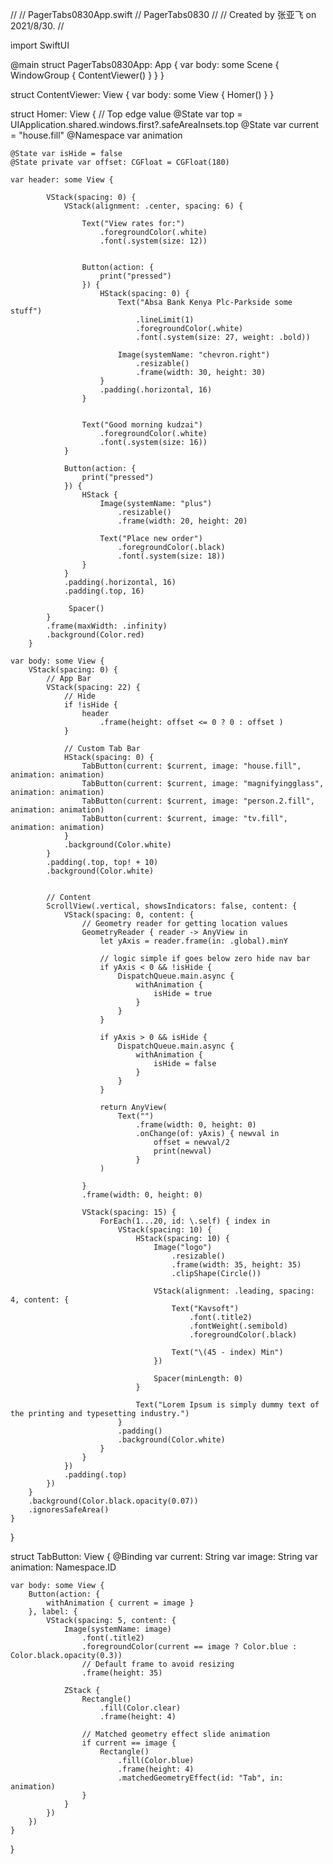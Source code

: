 //
//  PagerTabs0830App.swift
//  PagerTabs0830
//
//  Created by 张亚飞 on 2021/8/30.
//

import SwiftUI

@main
struct PagerTabs0830App: App {
    var body: some Scene {
        WindowGroup {
            ContentViewer()
        }
    }
}

struct ContentViewer: View {
    var body: some View {
        Homer()
    }
}

struct Homer: View {
    // Top edge value
    @State var top = UIApplication.shared.windows.first?.safeAreaInsets.top
    @State var current = "house.fill"
    @Namespace var animation

    @State var isHide = false
    @State private var offset: CGFloat = CGFloat(180)
    
    var header: some View {
            
            VStack(spacing: 0) {
                VStack(alignment: .center, spacing: 6) {
                    
                    Text("View rates for:")
                        .foregroundColor(.white)
                        .font(.system(size: 12))
                    
                    
                    Button(action: {
                        print("pressed")
                    }) {
                        HStack(spacing: 0) {
                            Text("Absa Bank Kenya Plc-Parkside some stuff")
                                .lineLimit(1)
                                .foregroundColor(.white)
                                .font(.system(size: 27, weight: .bold))
                            
                            Image(systemName: "chevron.right")
                                .resizable()
                                .frame(width: 30, height: 30)
                        }
                        .padding(.horizontal, 16)
                    }
                    
                    
                    Text("Good morning kudzai")
                        .foregroundColor(.white)
                        .font(.system(size: 16))
                }
                
                Button(action: {
                    print("pressed")
                }) {
                    HStack {
                        Image(systemName: "plus")
                            .resizable()
                            .frame(width: 20, height: 20)
                        
                        Text("Place new order")
                            .foregroundColor(.black)
                            .font(.system(size: 18))
                    }
                }
                .padding(.horizontal, 16)
                .padding(.top, 16)
                
                 Spacer()
            }
            .frame(maxWidth: .infinity)
            .background(Color.red)
        }

    var body: some View {
        VStack(spacing: 0) {
            // App Bar
            VStack(spacing: 22) {
                // Hide
                if !isHide {
                    header
                        .frame(height: offset <= 0 ? 0 : offset )
                }

                // Custom Tab Bar
                HStack(spacing: 0) {
                    TabButton(current: $current, image: "house.fill", animation: animation)
                    TabButton(current: $current, image: "magnifyingglass", animation: animation)
                    TabButton(current: $current, image: "person.2.fill", animation: animation)
                    TabButton(current: $current, image: "tv.fill", animation: animation)
                }
                .background(Color.white)
            }
            .padding(.top, top! + 10)
            .background(Color.white)
        

            // Content
            ScrollView(.vertical, showsIndicators: false, content: {
                VStack(spacing: 0, content: {
                    // Geometry reader for getting location values
                    GeometryReader { reader -> AnyView in
                        let yAxis = reader.frame(in: .global).minY

                        // logic simple if goes below zero hide nav bar
                        if yAxis < 0 && !isHide {
                            DispatchQueue.main.async {
                                withAnimation {
                                    isHide = true
                                }
                            }
                        }

                        if yAxis > 0 && isHide {
                            DispatchQueue.main.async {
                                withAnimation {
                                    isHide = false
                                }
                            }
                        }

                        return AnyView(
                            Text("")
                                .frame(width: 0, height: 0)
                                .onChange(of: yAxis) { newval in
                                    offset = newval/2
                                    print(newval)
                                }
                        )
                        
                    }
                    .frame(width: 0, height: 0)

                    VStack(spacing: 15) {
                        ForEach(1...20, id: \.self) { index in
                            VStack(spacing: 10) {
                                HStack(spacing: 10) {
                                    Image("logo")
                                        .resizable()
                                        .frame(width: 35, height: 35)
                                        .clipShape(Circle())

                                    VStack(alignment: .leading, spacing: 4, content: {
                                        Text("Kavsoft")
                                            .font(.title2)
                                            .fontWeight(.semibold)
                                            .foregroundColor(.black)

                                        Text("\(45 - index) Min")
                                    })

                                    Spacer(minLength: 0)
                                }

                                Text("Lorem Ipsum is simply dummy text of the printing and typesetting industry.")
                            }
                            .padding()
                            .background(Color.white)
                        }
                    }
                })
                .padding(.top)
            })
        }
        .background(Color.black.opacity(0.07))
        .ignoresSafeArea()
    }
}

struct TabButton: View {
    @Binding var current: String
    var image: String
    var animation: Namespace.ID

    var body: some View {
        Button(action: {
            withAnimation { current = image }
        }, label: {
            VStack(spacing: 5, content: {
                Image(systemName: image)
                    .font(.title2)
                    .foregroundColor(current == image ? Color.blue : Color.black.opacity(0.3))
                    // Default frame to avoid resizing
                    .frame(height: 35)

                ZStack {
                    Rectangle()
                        .fill(Color.clear)
                        .frame(height: 4)

                    // Matched geometry effect slide animation
                    if current == image {
                        Rectangle()
                            .fill(Color.blue)
                            .frame(height: 4)
                            .matchedGeometryEffect(id: "Tab", in: animation)
                    }
                }
            })
        })
    }
}

